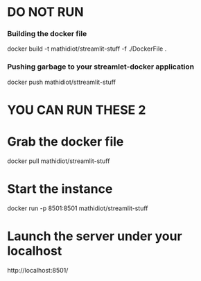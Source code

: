 # DO NOT RUN

### Building the docker file
docker build -t mathidiot/streamlit-stuff -f ./DockerFile .

### Pushing garbage to your streamlet-docker application
docker push mathidiot/sttreamlit-stuff

# YOU CAN RUN THESE 2

# Grab the docker file
docker pull mathidiot/streamlit-stuff

# Start the instance
docker run -p 8501:8501 mathidiot/streamlit-stuff

# Launch the server under your localhost
http://localhost:8501/